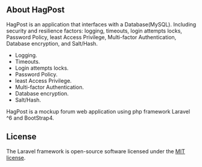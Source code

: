 
## About HagPost


HagPost is an application that interfaces with a Database(MySQL). Including security and resilience factors: logging, timeouts, login attempts locks, Password Policy, least Access Privilege, Multi-factor Authentication, Database encryption, and Salt/Hash. 

- Logging.
- Timeouts.
- Login attempts locks.
- Password Policy.
- least Access Privilege.
- Multi-factor Authentication.
- Database encryption.
- Salt/Hash.


HagPost is a mockup forum web application using php framework Laravel ^6 and BootStrap4.

## License

The Laravel framework is open-source software licensed under the [MIT license](https://opensource.org/licenses/MIT).
